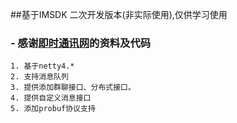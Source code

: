 ##基于IMSDK 二次开发版本(非实际使用),仅供学习使用
###  - 感谢[即时通讯网](http://www.52im.net)的资料及代码
    1. 基于netty4.*
    2. 支持消息队列
    3. 提供添加群聊接口、分布式接口。
    4. 提供自定义消息接口
    5. 添加probuf协议支持